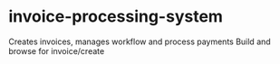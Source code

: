 # invoice-processing-system
Creates invoices, manages workflow and process payments
Build and browse for invoice/create
